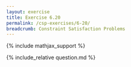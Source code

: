 ```yaml
---
layout: exercise
title: Exercise 6.20
permalink: /csp-exercises/6-20/
breadcrumb: Constraint Satisfaction Problems
---
```


{% include mathjax_support %}

<div><i class="arrow-up loader" data-chapter="csp-exercises" data-exercise="ex_20" data-rating="0"></i></div>
{% include_relative question.md %}
